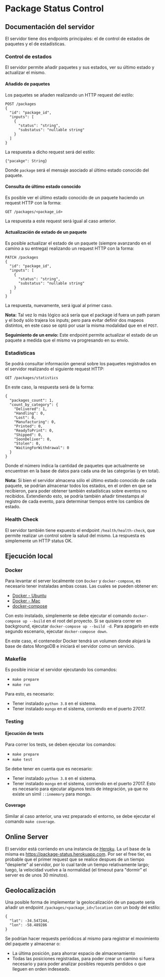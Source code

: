# Package Status Control

## Documentación del servidor

El servidor tiene dos endpoints principales: el de control de estados de paquetes y
el de estadísticas.

### Control de estados

El servidor permite añadir paquetes y sus estados, ver su último estado y 
actualizar el mismo.

#### Añadido de paquetes

Los paquetes se añaden realizando un HTTP request del estilo:

```http request
POST /packages
{
  "id": "package_id",
  "inputs": [
    {
      "status": "string",
      "substatus": "nullable string"
    }
  ]
}
```

La respuesta a dicho request será del estilo:

```http request
{"pacakge": String}
```

Donde `package` será el mensaje asociado al último estado conocido del paquete.

#### Consulta de último estado conocido

Es posible ver el último estado conocido de un paquete haciendo un request HTTP con
la forma:

```http request
GET /packages/<package_id>
```

La respuesta a este request será igual al caso anterior.

#### Actualización de estado de un paquete

Es posible actualizar el estado de un paquete (siempre avanzando en el camino a
su entrega) realizando un request HTTP con la forma:

```http request
PATCH /packages
{
  "id": "package_id",
  "inputs": [
    {
      "status": "string",
      "substatus": "nullable string"
    }
  ]
}
```

La respuesta, nuevamente, será igual al primer caso.

**Nota:** Tal vez lo más lógico acá sería que el package id fuera un path param
y el body sólo trajera los inputs; pero para evitar definir dos mapeos distintos,
en este caso se optó por usar la misma modalidad que en el `POST`.

**Seguimiento de un envío:** Este endpoint permite actualizar el estado de un
paquete a medida que el mismo va progresando en su envío.

### Estadísticas

Se podrá consultar información general sobre los paquetes registrados en el 
servidor realizando el siguiente request HTTP:

```http request
GET /packages/statistics
```

En este caso, la respuesta será de la forma:

```
{
  "packages_count": 1,
  "count_by_category": {
    "Delivered": 1,
    "Handling": 0,
    "Lost": 0,
    "Manufacturing": 0,
    "Printed": 0,
    "ReadyToPrint": 0,
    "Shipped": 0,
    "SoonDeliver": 0,
    "Stolen": 0,
    "WaitingForWithdrawal": 0
  }
}
```

Donde el número indica la cantidad de paquetes que actualmente se encuentran en la
base de datos para cada una de las categorías (y en total).

**Nota:** Si bien el servidor almacena sólo el último estado conocido de cada paquete,
se podrían almacenar todos los estados, en el orden en que se recibieron, para
poder obtener también estadísticas sobre eventos no recibidos. Extendiendo esto, 
se podría también añadir timestamps al registro de cada evento, para determinar
tiempos entre los cambios de estado.

### Health Check

El servidor también tiene expuesto el endpoint `/health/health-check`, que permite
realizar un control sobre la salud del mismo. La respuesta es simplemente un 
HTTP status OK.

## Ejecución local

### Docker

Para levantar el server localmente con `Docker` y `docker-compose`, es necesario 
tener instaladas ambas cosas. Las cuales se pueden obtener en:

* [Docker - Ubuntu](https://docs.docker.com/install/linux/docker-ce/ubuntu/)
* [Docker - Mac](https://docs.docker.com/docker-for-mac/install/)
* [docker-compose](https://docs.docker.com/compose/install/)

Con esto instalado, simplemente se debe ejecutar el comando 
`docker-compose up --build` en el root del proyecto. Si se quisiera correr en 
background, ejecutar `docker-compose up --build -d`. Para apagarlo en este segundo
escenario, ejecutar `docker-compose down`.

En este caso, el contenedor Docker tendrá un volumen donde alojará la base de datos
MongoDB e iniciará el servidor como un servicio.

### Makefile

Es posible iniciar el servidor ejecutando los comandos:

* `make prepare`
* `make run`

Para esto, es necesario:

* Tener instalado `python 3.8` en el sistema.
* Tener instalado `mongo` en el sistema, corriendo en el puerto 27017.

### Testing

#### Ejecución de tests

Para correr los tests, se deben ejecutar los comandos:

* `make prepare`
* `make test`

Se debe tener en cuenta que es necesario:

* Tener instalado `python 3.8` en el sistema.
* Tener instalado `mongo` en el sistema, corriendo en el puerto 27017. Esto es
necesario para ejecutar algunos tests de integración, ya que no existe un simil
`::inmemory` para mongo.

#### Coverage
Similar al caso anterior, una vez preparado el entorno, se debe ejecutar el comando
`make coverage`.

## Online Server

El servidor está corriendo en una instancia de [Heroku](https://www.heroku.com/).
La url base de la misma es https://package-status.herokuapp.com. Por ser el free
tier, es probable que el primer request que se realice despues de un tiempo
"despierte" al servidor, por lo cual tarde un tiempo relativamente largo; luego,
la velocidad vuelve a la normalidad (el timeout para "dormir" el server es de unos
30 minutos).

## Geolocalización

Una posible forma de implementar la geolocalización de un paquete sería añadir
un endpoint `/packages/<package_id>/location` con un body del estilo:

```
{
  "lat": -34.547244,
  "lon": -58.489286
}
```

Se podrían hacer requests periódicos al mismo para registrar el movimiento del
paquete y almacenar o:

* La última posición, para ahorrar espacio de almacenamiento
* Todas las posiciones registradas, para poder crear un camino si fuera necesario
y para poder analizar posibles requests perdidos o que lleguen en orden indeseado.